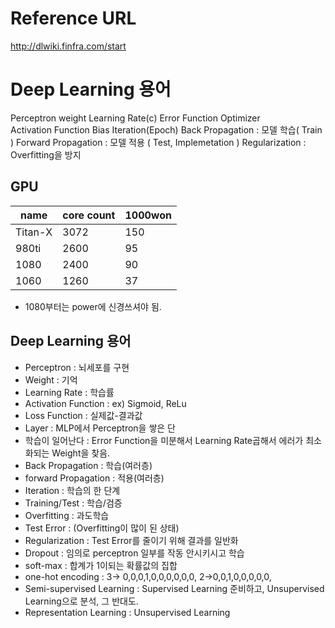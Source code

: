 # Reference URL
http://dlwiki.finfra.com/start

# Deep Learning 용어
Perceptron
weight
Learning Rate(c)
Error Function
Optimizer   
Activation Function
Bias
Iteration(Epoch)
Back Propagation : 모델 학습( Train )
Forward Propagation : 모델 적용 ( Test, Implemetation )
Regularization : Overfitting을 방지

## GPU
|name    |core count |1000won|
|--------|-----------|--------|
|Titan-X |3072       |150     |
|980ti   |2600       |95      |
|1080    |2400       |90      |
|1060    |1260       |37      |
* 1080부터는 power에 신경쓰셔야 됨.

## Deep Learning 용어
- Perceptron : 뇌세포를 구현
- Weight : 기억
- Learning Rate : 학습률
- Activation Function : ex) Sigmoid, ReLu
- Loss Function : 실제값-결과값
- Layer : MLP에서 Perceptron을 쌓은 단
- 학습이 일어난다 : Error Function을 미분해서 Learning Rate곱해서 에러가 최소화되는 Weight을 찾음.
- Back Propagation : 학습(여러층)
- forward Propagation : 적용(여러층)
- Iteration : 학습의 한 단계
- Training/Test : 학습/검증
- Overfitting : 과도학습
- Test Error : (Overfitting이 많이 된 상태)
- Regularization : Test Error를 줄이기 위해 결과를 일반화
- Dropout : 임의로 perceptron 일부를 작동 안시키시고 학습
- soft-max : 합계가 1이되는 확률값의 집합
- one-hot encoding : 3→ 0,0,0,1,0,0,0,0,0,0,  2→0,0,1,0,0,0,0,0,
- Semi-supervised Learning : Supervised Learning 준비하고, Unsupervised Learning으로 분석, 그 반대도.
- Representation Learning : Unsupervised Learning

